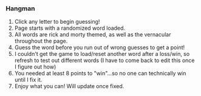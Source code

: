 ### Hangman

1. Click any letter to begin guessing!
2. Page starts with a randomized word loaded.
3. All words are rick and morty themed, as well as the vernacular throughout the page. 
4. Guess the word before you run out of wrong guesses to get a point!
5. I couldn't get the game to load/reset another word after a loss/win, so refresh to test out different words (I have to come back to edit this once I figure out how)
6. You needed at least 8 points to "win"...so no one can technically win until I fix it.
7. Enjoy what you can! Will update once fixed. 